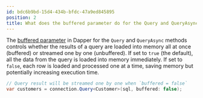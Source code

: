```yaml
---
id: bdc6b9bd-15d4-434b-bfdc-47a9ed845895
position: 2
title: What does the buffered parameter do for the Query and QueryAsync methods in Dapper?
---
```


The [buffered parameter](https://www.learndapper.com/misc/buffered-unbuffered) in Dapper for the `Query` and `QueryAsync` methods controls whether the results of a query are loaded into memory all at once (buffered) or streamed one by one (unbuffered). If set to `true` (the default), all the data from the query is loaded into memory immediately. If set to `false`, each row is loaded and processed one at a time, saving memory but potentially increasing execution time.

```csharp
// Query result will be streamed one by one when `buffered = false`
var customers = connection.Query<Customer>(sql, buffered: false);
```
